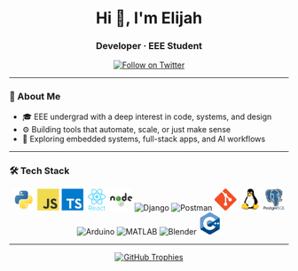 <h1 align="center">Hi 👋, I'm Elijah</h1>
<h3 align="center">Developer · EEE Student</h3>

<p align="center">
  <a href="https://twitter.com/elxecutor" target="_blank">
    <img src="https://img.shields.io/twitter/follow/elxecutor?logo=twitter&style=for-the-badge" alt="Follow on Twitter" />
  </a>
</p>

<hr/>

### 🧠 About Me

- 🎓 EEE undergrad with a deep interest in code, systems, and design  
- ⚙️ Building tools that automate, scale, or just make sense  
- 🚀 Exploring embedded systems, full-stack apps, and AI workflows

---

### 🛠 Tech Stack

<p align="center">
  <!-- Core -->
  <img src="https://raw.githubusercontent.com/devicons/devicon/master/icons/python/python-original.svg" alt="Python" width="40"/>
  <img src="https://raw.githubusercontent.com/devicons/devicon/master/icons/javascript/javascript-original.svg" alt="JavaScript" width="40"/>
  <img src="https://raw.githubusercontent.com/devicons/devicon/master/icons/typescript/typescript-original.svg" alt="TypeScript" width="40"/>
  <img src="https://raw.githubusercontent.com/devicons/devicon/master/icons/react/react-original-wordmark.svg" alt="React" width="40"/>
  <img src="https://raw.githubusercontent.com/devicons/devicon/master/icons/nodejs/nodejs-original-wordmark.svg" alt="Node.js" width="40"/>
  <img src="https://cdn.worldvectorlogo.com/logos/django.svg" alt="Django" width="40"/>

  <!-- Tools -->
  <img src="https://www.vectorlogo.zone/logos/getpostman/getpostman-icon.svg" alt="Postman" width="40"/>
  <img src="https://raw.githubusercontent.com/devicons/devicon/master/icons/git/git-original.svg" alt="Git" width="40"/>
  <img src="https://raw.githubusercontent.com/devicons/devicon/master/icons/linux/linux-original.svg" alt="Linux" width="40"/>

  <!-- Data & Embedded -->
  <img src="https://raw.githubusercontent.com/devicons/devicon/master/icons/postgresql/postgresql-original-wordmark.svg" alt="PostgreSQL" width="40"/>
  <img src="https://cdn.worldvectorlogo.com/logos/arduino-1.svg" alt="Arduino" width="40"/>
  <img src="https://upload.wikimedia.org/wikipedia/commons/2/21/Matlab_Logo.png" alt="MATLAB" width="40"/>

  <!-- Visual & Design -->
  <img src="https://download.blender.org/branding/community/blender_community_badge_white.svg" alt="Blender" width="40"/>
  <img src="https://raw.githubusercontent.com/devicons/devicon/master/icons/cplusplus/cplusplus-original.svg" alt="C++" width="40"/>
</p>

---

<p align="center">
  <a href="https://github.com/ryo-ma/github-profile-trophy">
    <img src="https://github-profile-trophy.vercel.app/?username=elxecutor&theme=flat&margin-w=10" alt="GitHub Trophies" />
  </a>
</p>
